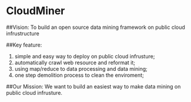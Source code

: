CloudMiner
==========
##Vision:
To build an open source data mining framework on public cloud infrustructure

##Key feature:
1. simple and easy way to deploy on public cloud infrusture;
2. automatically crawl web resource and reformat it;
3. using map/reduce to data processing and data mining;
4. one step demolition process to clean the enviroment;

##Our Mission:
We want to build an easiest way to make data mining on public cloud infrusture.